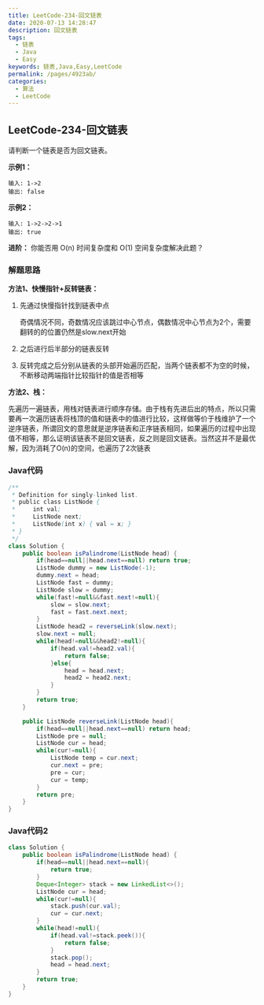 ```yaml
---
title: LeetCode-234-回文链表
date: 2020-07-13 14:28:47
description: 回文链表
tags: 
  - 链表
  - Java
  - Easy
keywords: 链表,Java,Easy,LeetCode
permalink: /pages/4923ab/
categories: 
  - 算法
  - LeetCode
---
```


## LeetCode-234-回文链表

请判断一个链表是否为回文链表。

<!--more-->

**示例1：**

```
输入: 1->2
输出: false
```

**示例2：**

```
输入: 1->2->2->1
输出: true
```

**进阶：**
你能否用 O(n) 时间复杂度和 O(1) 空间复杂度解决此题？

### 解题思路

**方法1、快慢指针+反转链表：**

1. 先通过快慢指针找到链表中点

   奇偶情况不同，奇数情况应该跳过中心节点，偶数情况中心节点为2个，需要翻转的的位置仍然是slow.next开始

2. 之后进行后半部分的链表反转

3. 反转完成之后分别从链表的头部开始遍历匹配，当两个链表都不为空的时候，不断移动两端指针比较指针的值是否相等

**方法2、栈：**

先遍历一遍链表，用栈对链表进行顺序存储。由于栈有先进后出的特点，所以只需要再一次遍历链表将栈顶的值和链表中的值进行比较，这样做等价于栈维护了一个逆序链表，所谓回文的意思就是逆序链表和正序链表相同，如果遍历的过程中出现值不相等，那么证明该链表不是回文链表，反之则是回文链表。当然这并不是最优解，因为消耗了O(n)的空间，也遍历了2次链表

### Java代码

```java
/**
 * Definition for singly-linked list.
 * public class ListNode {
 *     int val;
 *     ListNode next;
 *     ListNode(int x) { val = x; }
 * }
 */
class Solution {
    public boolean isPalindrome(ListNode head) {
        if(head==null||head.next==null) return true;
        ListNode dummy = new ListNode(-1);
        dummy.next = head;
        ListNode fast = dummy;
        ListNode slow = dummy;
        while(fast!=null&&fast.next!=null){
            slow = slow.next;
            fast = fast.next.next;
        }
        ListNode head2 = reverseLink(slow.next);
        slow.next = null;
        while(head!=null&&head2!=null){
            if(head.val!=head2.val){
                return false;
            }else{
                head = head.next;
                head2 = head2.next;
            }
        }
        return true;
    }

    public ListNode reverseLink(ListNode head){
        if(head==null||head.next==null) return head;
        ListNode pre = null;
        ListNode cur = head;
        while(cur!=null){
            ListNode temp = cur.next;
            cur.next = pre;
            pre = cur;
            cur = temp;
        }
        return pre;
    }
}
```

### Java代码2

```java
class Solution {
    public boolean isPalindrome(ListNode head) {
        if(head==null||head.next==null){
            return true;
        }
        Deque<Integer> stack = new LinkedList<>();
        ListNode cur = head;
        while(cur!=null){
            stack.push(cur.val);
            cur = cur.next;
        }
        while(head!=null){
            if(head.val!=stack.peek()){
                return false;
            }
            stack.pop();
            head = head.next;
        }
        return true;
    }
}
```



